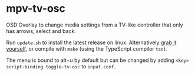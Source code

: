 # mpv-tv-osc

OSD Overlay to change media settings from a TV-like controller that only has arrows, select and back.

Run `update.sh` to install the latest release on linux. Alternatively [grab it yourself](https://github.com/JerwuQu/mpv-tv-osc/releases/latest), or compile with `make` (using the TypeScript compiler `tsc`).

The menu is bound to alt+u by default but can be changed by adding `<key> script-binding toggle-tv-osc` to `input.conf`.
